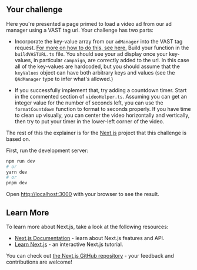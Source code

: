 ## Your challenge

Here you're presented a page primed to load a video ad from our ad manager using a VAST tag url. Your challenge has two parts:

- Incorporate the key-value array from our `adManager` into the VAST tag request. [For more on how to do this, see here.](https://support.google.com/admanager/answer/1080597?sjid=16700415470357656413-NA) Build your function in the `buildVASTURL.ts` file. You should see your ad display once your key-values, in particular `campaign`, are correctly added to the url. In this case all of the key-values are hardcoded, but you should assume that the `keyValues` object can have both arbitrary keys and values (see the `QAdManager` type to infer what's allowed.)

- If you successfully implement that, try adding a countdown timer. Start in the commented section of `videoHelper.ts`. Assuming you can get an integer value for the number of seconds left, you can use the `formatCountdown` function to format to seconds properly. If you have time to clean up visually, you can center the video horizontally and vertically, then try to put your timer in the lower-left corner of the video.

The rest of this the explainer is for the [Next.js](https://nextjs.org/) project that this challenge is based on.

First, run the development server:

```bash
npm run dev
# or
yarn dev
# or
pnpm dev
```

Open [http://localhost:3000](http://localhost:3000) with your browser to see the result.

## Learn More

To learn more about Next.js, take a look at the following resources:

- [Next.js Documentation](https://nextjs.org/docs) - learn about Next.js features and API.
- [Learn Next.js](https://nextjs.org/learn) - an interactive Next.js tutorial.

You can check out [the Next.js GitHub repository](https://github.com/vercel/next.js/) - your feedback and contributions are welcome!
